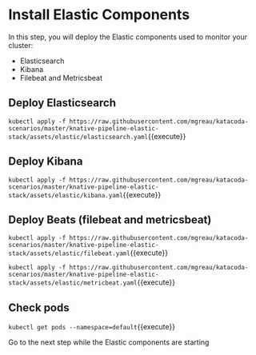 # Install Elastic Components #

In this step, you will deploy the Elastic components used to monitor your cluster:
* Elasticsearch
* Kibana
* Filebeat and Metricsbeat

## Deploy Elasticsearch

`kubectl apply -f https://raw.githubusercontent.com/mgreau/katacoda-scenarios/master/knative-pipeline-elastic-stack/assets/elastic/elasticsearch.yaml`{{execute}}

## Deploy Kibana

`kubectl apply -f https://raw.githubusercontent.com/mgreau/katacoda-scenarios/master/knative-pipeline-elastic-stack/assets/elastic/kibana.yaml`{{execute}}


## Deploy Beats (filebeat and metricsbeat)

`kubectl apply -f https://raw.githubusercontent.com/mgreau/katacoda-scenarios/master/knative-pipeline-elastic-stack/assets/elastic/filebeat.yaml`{{execute}}

`kubectl apply -f https://raw.githubusercontent.com/mgreau/katacoda-scenarios/master/knative-pipeline-elastic-stack/assets/elastic/metricbeat.yaml`{{execute}}


## Check pods

`kubectl get pods --namespace=default`{{execute}}

Go to the next step while the Elastic components are starting